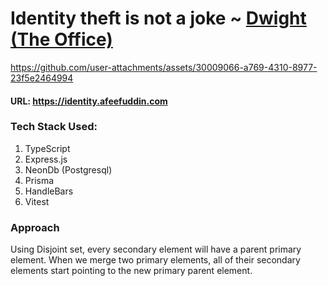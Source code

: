 # Identity theft is not a joke ~ [Dwight (The Office)](https://www.youtube.com/watch?v=WaaANll8h18)


https://github.com/user-attachments/assets/30009066-a769-4310-8977-23f5e2464994

#### URL: https://identity.afeefuddin.com

### Tech Stack Used:
1. TypeScript
2. Express.js
3. NeonDb (Postgresql)
4. Prisma
5. HandleBars
6. Vitest

### Approach
Using Disjoint set, every secondary element will have a parent primary element. 
When we merge two primary elements, all of their secondary elements start pointing to the new primary parent element.
